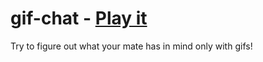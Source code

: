 # gif-chat - [Play it](https://gif-chat-717.herokuapp.com/)
Try to figure out what your mate has in mind only with gifs!

